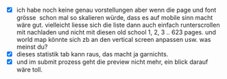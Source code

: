 - [x] ich habe noch keine genau vorstellungen aber wenn die page und font grösse  schon mal so skalieren würde, dass es auf mobile sinn macht wäre gut. vielleicht liesse sich die liste dann auch einfach runterscrollen mit nachladen und nicht mit diesen old school 1, 2, 3 .. 623 pages. und world map könnte sich zb an den vertical screen anpassen usw. was meinst du?
- [x] dieses statistik tab kann raus, das macht ja garnichts.
- [x] und im submit prozess geht die preview nicht mehr, ein blick darauf wäre toll.